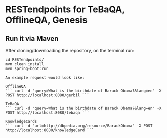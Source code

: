 # RESTendpoints for TeBaQA, OfflineQA, Genesis

## Run it via Maven
After cloning/downloading the repository, on the terminal run: 
``` 
cd RESTendpoints/ 
mvn clean install 
mvn spring-boot:run

An example request would look like: 

OfflineQA
``` curl -d "query=What is the birthdate of Barack Obama?&lang=en" -X POST http://localhost:8080/gerbil ```

TeBaQA
``` curl -d "query=What is the birthdate of Barack Obama?&lang=en" -X POST http://localhost:8080/tebaqa ```

KnowledgeCards
``` curl -d "url=http://dbpedia.org/resource/BarackObama" -X POST http://localhost:8080/knowledgeCard ```



